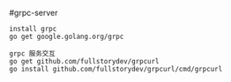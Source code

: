 #grpc-server
```text
install grpc
go get google.golang.org/grpc
```
```text
grpc 服务交互
go get github.com/fullstorydev/grpcurl
go install github.com/fullstorydev/grpcurl/cmd/grpcurl
```